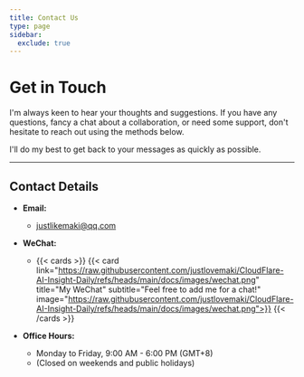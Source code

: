 ```yaml
---
title: Contact Us
type: page
sidebar:
  exclude: true
---
```

# Get in Touch

I'm always keen to hear your thoughts and suggestions. If you have any questions, fancy a chat about a collaboration, or need some support, don't hesitate to reach out using the methods below.

I'll do my best to get back to your messages as quickly as possible.

---

## **Contact Details**

*   **Email:**
    *   [justlikemaki@qq.com](mailto:justlikemaki@qq.com)

*   **WeChat:**
    *   {{< cards >}}
        {{< card link="https://raw.githubusercontent.com/justlovemaki/CloudFlare-AI-Insight-Daily/refs/heads/main/docs/images/wechat.png" title="My WeChat" subtitle="Feel free to add me for a chat!" image="https://raw.githubusercontent.com/justlovemaki/CloudFlare-AI-Insight-Daily/refs/heads/main/docs/images/wechat.png">}}
        {{< /cards >}}

*   **Office Hours:**
    *   Monday to Friday, 9:00 AM - 6:00 PM (GMT+8)
    *   (Closed on weekends and public holidays)